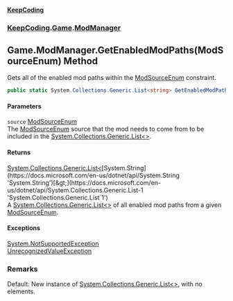 #### [KeepCoding](index.md 'index')
### [KeepCoding](KeepCoding.md 'KeepCoding').[Game](Game.md 'KeepCoding.Game').[ModManager](Game.ModManager.md 'KeepCoding.Game.ModManager')
## Game.ModManager.GetEnabledModPaths(ModSourceEnum) Method
Gets all of the enabled mod paths within the [ModSourceEnum](Game.ModSourceEnum.md 'KeepCoding.Game.ModSourceEnum') constraint.  
```csharp
public static System.Collections.Generic.List<string> GetEnabledModPaths(KeepCoding.Game.ModSourceEnum source);
```
#### Parameters
<a name='KeepCoding.Game.ModManager.GetEnabledModPaths(KeepCoding.Game.ModSourceEnum).source'></a>
`source` [ModSourceEnum](Game.ModSourceEnum.md 'KeepCoding.Game.ModSourceEnum')  
The [ModSourceEnum](Game.ModSourceEnum.md 'KeepCoding.Game.ModSourceEnum') source that the mod needs to come from to be included in the [System.Collections.Generic.List&lt;&gt;](https://docs.microsoft.com/en-us/dotnet/api/System.Collections.Generic.List-1 'System.Collections.Generic.List`1').
  
#### Returns
[System.Collections.Generic.List&lt;](https://docs.microsoft.com/en-us/dotnet/api/System.Collections.Generic.List-1 'System.Collections.Generic.List`1')[System.String](https://docs.microsoft.com/en-us/dotnet/api/System.String 'System.String')[&gt;](https://docs.microsoft.com/en-us/dotnet/api/System.Collections.Generic.List-1 'System.Collections.Generic.List`1')  
A [System.Collections.Generic.List&lt;&gt;](https://docs.microsoft.com/en-us/dotnet/api/System.Collections.Generic.List-1 'System.Collections.Generic.List`1') of all enabled mod paths from a given [ModSourceEnum](Game.ModSourceEnum.md 'KeepCoding.Game.ModSourceEnum').
#### Exceptions
[System.NotSupportedException](https://docs.microsoft.com/en-us/dotnet/api/System.NotSupportedException 'System.NotSupportedException')  
[UnrecognizedValueException](UnrecognizedValueException.md 'KeepCoding.Internal.UnrecognizedValueException')  
### Remarks
Default: New instance of [System.Collections.Generic.List&lt;&gt;](https://docs.microsoft.com/en-us/dotnet/api/System.Collections.Generic.List-1 'System.Collections.Generic.List`1'), with no elements.  
